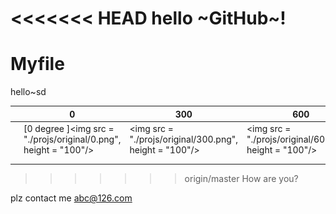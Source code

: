 <<<<<<< HEAD
hello ~GitHub~!
=======
# Myfile

hello~sd

|      | 0                                        | 300                                      | 600                                      | 900                                      |
| :--- | ---------------------------------------- | ---------------------------------------- | ---------------------------------------- | ---------------------------------------- |
|      | [0 degree ]<img src = "./projs/original/0.png", height = "100"/> | <img src = "./projs/original/300.png", height = "100"/> | <img src = "./projs/original/600.png", height = "100"/> | <img src = "./projs/original/900.png", height = "100"/> |
|      |                                          |                                          |                                          |                                          |
|      |                                          |                                          |                                          |                                          |

>>>>>>> origin/master
>>>>>>> How are you?

plz contact me   abc@126.com